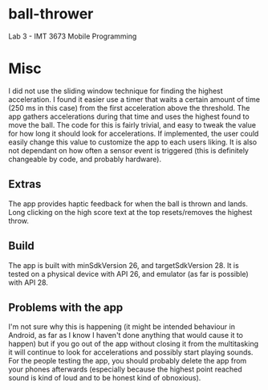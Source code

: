 # ball-thrower
Lab 3 - IMT 3673 Mobile Programming

# Misc
I did not use the sliding window technique for finding the highest acceleration. I found it easier use a timer that waits a certain amount of time (250 ms in this case) from the first acceleration above the threshold. The app gathers accelerations during that time and uses the highest found to move the ball. The code for this is fairly trivial, and easy to tweak the value for how long it should look for accelerations. If implemented, the user could easily change this value to customize the app to each users liking. It is also not dependant on how often a sensor event is triggered (this is definitely changeable by code, and probably hardware).

## Extras
The app provides haptic feedback for when the ball is thrown and lands.
Long clicking on the high score text at the top resets/removes the highest throw.

## Build
The app is built with minSdkVersion 26, and targetSdkVersion 28. It is tested on a physical device with API 26, and emulator (as far is possible) with API 28.

## Problems with the app
I'm not sure why this is happening (it might be intended behaviour in Android, as far as I know I haven't done anything that would cause it to happen) but if you go out of the app without closing it from the multitasking it will continue to look for accelerations and possibly start playing sounds. For the people testing the app, you should probably delete the app from your phones afterwards (especially because the highest point reached sound is kind of loud and to be honest kind of obnoxious).
